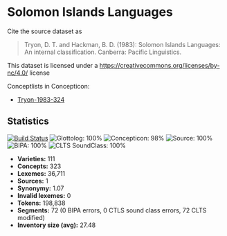 # Solomon Islands Languages

Cite the source dataset as

> Tryon, D. T. and Hackman, B. D. (1983): Solomon Islands Languages: An internal classification. Canberra: Pacific Linguistics.

This dataset is licensed under a https://creativecommons.org/licenses/by-nc/4.0/ license


Conceptlists in Concepticon:
- [Tryon-1983-324](https://concepticon.clld.org/contributions/Tryon-1983-324)
## Statistics


[![Build Status](https://travis-ci.org/lexibank/tryonsolomon.svg?branch=master)](https://travis-ci.org/lexibank/tryonsolomon)
![Glottolog: 100%](https://img.shields.io/badge/Glottolog-100%25-brightgreen.svg "Glottolog: 100%")
![Concepticon: 98%](https://img.shields.io/badge/Concepticon-98%25-green.svg "Concepticon: 98%")
![Source: 100%](https://img.shields.io/badge/Source-100%25-brightgreen.svg "Source: 100%")
![BIPA: 100%](https://img.shields.io/badge/BIPA-100%25-brightgreen.svg "BIPA: 100%")
![CLTS SoundClass: 100%](https://img.shields.io/badge/CLTS%20SoundClass-100%25-brightgreen.svg "CLTS SoundClass: 100%")

- **Varieties:** 111
- **Concepts:** 323
- **Lexemes:** 36,711
- **Sources:** 1
- **Synonymy:** 1.07
- **Invalid lexemes:** 0
- **Tokens:** 198,838
- **Segments:** 72 (0 BIPA errors, 0 CTLS sound class errors, 72 CLTS modified)
- **Inventory size (avg):** 27.48